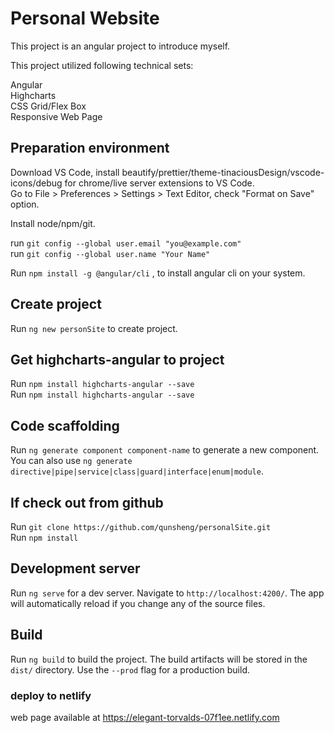 # Personal Website

This project is an angular project to introduce myself.<br>

This project utilized following technical sets: <br>

Angular<br>
Highcharts<br>
CSS Grid/Flex Box<br>
Responsive Web Page<br>

## Preparation environment

Download VS Code, install beautify/prettier/theme-tinaciousDesign/vscode-icons/debug for chrome/live server extensions to VS Code.<br> Go to File > Preferences > Settings > Text Editor, check "Format on Save" option.

Install node/npm/git.

run `git config --global user.email "you@example.com"`<br>
run `git config --global user.name "Your Name"`<br>

Run `npm install -g @angular/cli` , to install angular cli on your system.

## Create project

Run `ng new personSite` to create project.

## Get highcharts-angular to project

Run `npm install highcharts-angular --save`<br>
Run `npm install highcharts-angular --save`

## Code scaffolding

Run `ng generate component component-name` to generate a new component. You can also use `ng generate directive|pipe|service|class|guard|interface|enum|module`.

## If check out from github

Run `git clone https://github.com/qunsheng/personalSite.git`<br>
Run `npm install`

## Development server

Run `ng serve` for a dev server. Navigate to `http://localhost:4200/`. The app will automatically reload if you change any of the source files.



## Build

Run `ng build` to build the project. The build artifacts will be stored in the `dist/` directory. Use the `--prod` flag for a production build.



### deploy to netlify

web page available at https://elegant-torvalds-07f1ee.netlify.com

